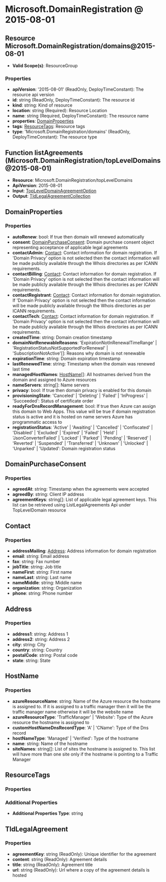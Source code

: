 # Microsoft.DomainRegistration @ 2015-08-01

## Resource Microsoft.DomainRegistration/domains@2015-08-01
* **Valid Scope(s)**: ResourceGroup
### Properties
* **apiVersion**: '2015-08-01' (ReadOnly, DeployTimeConstant): The resource api version
* **id**: string (ReadOnly, DeployTimeConstant): The resource id
* **kind**: string: Kind of resource
* **location**: string (Required): Resource Location
* **name**: string (Required, DeployTimeConstant): The resource name
* **properties**: [DomainProperties](#domainproperties)
* **tags**: [ResourceTags](#resourcetags): Resource tags
* **type**: 'Microsoft.DomainRegistration/domains' (ReadOnly, DeployTimeConstant): The resource type

## Function listAgreements (Microsoft.DomainRegistration/topLevelDomains@2015-08-01)
* **Resource**: Microsoft.DomainRegistration/topLevelDomains
* **ApiVersion**: 2015-08-01
* **Input**: [TopLevelDomainAgreementOption](#topleveldomainagreementoption)
* **Output**: [TldLegalAgreementCollection](#tldlegalagreementcollection)

## DomainProperties
### Properties
* **autoRenew**: bool: If true then domain will renewed automatically
* **consent**: [DomainPurchaseConsent](#domainpurchaseconsent): Domain purchase consent object representing acceptance of applicable legal agreements
* **contactAdmin**: [Contact](#contact): Contact information for domain registration. If 'Domain Privacy' option is not selected then the contact information will be made publicly available through the Whois directories as per ICANN requirements.
* **contactBilling**: [Contact](#contact): Contact information for domain registration. If 'Domain Privacy' option is not selected then the contact information will be made publicly available through the Whois directories as per ICANN requirements.
* **contactRegistrant**: [Contact](#contact): Contact information for domain registration. If 'Domain Privacy' option is not selected then the contact information will be made publicly available through the Whois directories as per ICANN requirements.
* **contactTech**: [Contact](#contact): Contact information for domain registration. If 'Domain Privacy' option is not selected then the contact information will be made publicly available through the Whois directories as per ICANN requirements.
* **createdTime**: string: Domain creation timestamp
* **domainNotRenewableReasons**: 'ExpirationNotInRenewalTimeRange' | 'RegistrationStatusNotSupportedForRenewal' | 'SubscriptionNotActive'[]: Reasons why domain is not renewable
* **expirationTime**: string: Domain expiration timestamp
* **lastRenewedTime**: string: Timestamp when the domain was renewed last time
* **managedHostNames**: [HostName](#hostname)[]: All hostnames derived from the domain and assigned to Azure resources
* **nameServers**: string[]: Name servers
* **privacy**: bool: If true then domain privacy is enabled for this domain
* **provisioningState**: 'Canceled' | 'Deleting' | 'Failed' | 'InProgress' | 'Succeeded': Status of certificate order
* **readyForDnsRecordManagement**: bool: If true then Azure can assign this domain to Web Apps. This value will be true if domain registration status is active and it is hosted on name servers Azure has programmatic access to
* **registrationStatus**: 'Active' | 'Awaiting' | 'Cancelled' | 'Confiscated' | 'Disabled' | 'Excluded' | 'Expired' | 'Failed' | 'Held' | 'JsonConverterFailed' | 'Locked' | 'Parked' | 'Pending' | 'Reserved' | 'Reverted' | 'Suspended' | 'Transferred' | 'Unknown' | 'Unlocked' | 'Unparked' | 'Updated': Domain registration status

## DomainPurchaseConsent
### Properties
* **agreedAt**: string: Timestamp when the agreements were accepted
* **agreedBy**: string: Client IP address
* **agreementKeys**: string[]: List of applicable legal agreement keys. This list can be retrieved using ListLegalAgreements Api under TopLevelDomain resource

## Contact
### Properties
* **addressMailing**: [Address](#address): Address information for domain registration
* **email**: string: Email address
* **fax**: string: Fax number
* **jobTitle**: string: Job title
* **nameFirst**: string: First name
* **nameLast**: string: Last name
* **nameMiddle**: string: Middle name
* **organization**: string: Organization
* **phone**: string: Phone number

## Address
### Properties
* **address1**: string: Address 1
* **address2**: string: Address 2
* **city**: string: City
* **country**: string: Country
* **postalCode**: string: Postal code
* **state**: string: State

## HostName
### Properties
* **azureResourceName**: string: Name of the Azure resource the hostname is assigned to. If it is assigned to a traffic manager then it will be the traffic manager name otherwise it will be the website name
* **azureResourceType**: 'TrafficManager' | 'Website': Type of the Azure resource the hostname is assigned to
* **customHostNameDnsRecordType**: 'A' | 'CName': Type of the Dns record
* **hostNameType**: 'Managed' | 'Verified': Type of the hostname
* **name**: string: Name of the hostname
* **siteNames**: string[]: List of sites the hostname is assigned to. This list will have more than one site only if the hostname is pointing to a Traffic Manager

## ResourceTags
### Properties
### Additional Properties
* **Additional Properties Type**: string

## TldLegalAgreement
### Properties
* **agreementKey**: string (ReadOnly): Unique identifier for the agreement
* **content**: string (ReadOnly): Agreement details
* **title**: string (ReadOnly): Agreement title
* **url**: string (ReadOnly): Url where a copy of the agreement details is hosted

